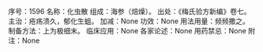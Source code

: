 序号：1596
名称：化虫散
组成：海参（焙燥）。
出处：《梅氏验方新编》卷七。
主治：疮疡溃久，郁化生蛆。
加减：None
功效：None
用法用量：频频撒之。
制备方法：上为极细末。
临床应用：None
各家论述：None
用药禁忌：None
附注：None
